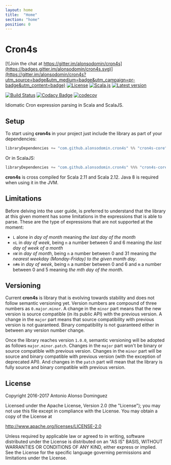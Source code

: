 ```yaml
---
layout: home
title:  "Home"
section: "home"
position: 0
---
```


# Cron4s

[![Join the chat at https://gitter.im/alonsodomin/cron4s](https://badges.gitter.im/alonsodomin/cron4s.svg)](https://gitter.im/alonsodomin/cron4s?utm_source=badge&utm_medium=badge&utm_campaign=pr-badge&utm_content=badge)
[![License](http://img.shields.io/:license-Apache%202-blue.svg)](http://www.apache.org/licenses/LICENSE-2.0.txt)
[![Scala.js](https://www.scala-js.org/assets/badges/scalajs-0.6.17.svg)](https://www.scala-js.org)
[![Latest version](https://index.scala-lang.org/alonsodomin/cron4s/cron4s/latest.svg?color=green)](https://index.scala-lang.org/alonsodomin/cron4s)

[![Build Status](https://travis-ci.org/alonsodomin/cron4s.svg?branch=master)](https://travis-ci.org/alonsodomin/cron4s)
[![Codacy Badge](https://api.codacy.com/project/badge/Grade/7580c36bb6ec4f0888d6ac8213340f4d)](https://www.codacy.com/app/alonso-domin/cron4s?utm_source=github.com&amp;utm_medium=referral&amp;utm_content=alonsodomin/cron4s&amp;utm_campaign=Badge_Grade)
[![codecov](https://codecov.io/gh/alonsodomin/cron4s/branch/master/graph/badge.svg)](https://codecov.io/gh/alonsodomin/cron4s)

Idiomatic Cron expression parsing in Scala and ScalaJS.

## Setup

To start using **cron4s** in your project just include the library as part of your dependencies:

```scala
libraryDependencies += "com.github.alonsodomin.cron4s" %% "cron4s-core" % "{{site.cron4sVersion}}"
```

Or in ScalaJS:

```scala
libraryDependencies += "com.github.alonsodomin.cron4s" %%% "cron4s-core" % "{{site.cron4sVersion}}"
```

**cron4s** is cross compiled for Scala 2.11 and Scala 2.12. Java 8 is required when using it in the JVM. 

## Limitations

Before delving into the user guide, is preferred to understand that the library at this given moment has some limitations
 in the expressions that is able to parse. These are the type of expressions that are not supported at the moment:
 
 * `L` alone in _day of month_ meaning _the last day of the month_
 * `nL` in _day of week_, being `n` a number between 0 and 6 meaning _the last day of week of a month_
 * `nW` in _day of month_, being `n` a number between 0 and 31 meaning _the nearest weekday (Monday-Friday) to the given month day_.
 * `n#m` in _day of week_, being `n` a number between 0 and 6 and `m` a number between 0 and 5 meaning _the mth day of the month_.

## Versioning

Current **cron4s** is library that is evolving towards stability and does not follow semantic versioning yet. Version
 numbers are compound of three numbers as `0.major.minor`. A change in the `minor` part means that the new version is
 source compatible (in its public API) with the previous version. A change in the `major` part means that source
 compatibility with previous version is not guaranteed. Binary compatibility is not guaranteed either in between any
 version number change.
 
Once the library reaches version `1.0.0`, semantic versioning will be adopted as follows `major.minor.patch`. Changes
 in the `major` part won't be binary or source compatible with previous version. Changes in the `minor` part will be
 source and binary compatible with previous version (with the exception of deprecated API). And changes in the `patch`
 part will mean that the library is fully source and binary compatible with previous version.

## License

Copyright 2016-2017 Antonio Alonso Dominguez

Licensed under the Apache License, Version 2.0 (the "License");
you may not use this file except in compliance with the License.
You may obtain a copy of the License at

http://www.apache.org/licenses/LICENSE-2.0

Unless required by applicable law or agreed to in writing, software
distributed under the License is distributed on an "AS IS" BASIS,
WITHOUT WARRANTIES OR CONDITIONS OF ANY KIND, either express or implied.
See the License for the specific language governing permissions and
limitations under the License.
